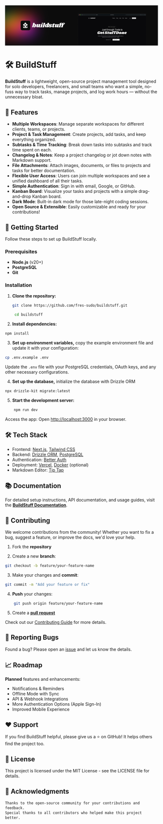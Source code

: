 ![Preview](public/buildstuff-thubnail.png)

# 🛠️ BuildStuff

**BuildStuff** is a lightweight, open-source project management tool designed for solo developers, freelancers, and small teams who want a simple, no-fuss way to track tasks, manage projects, and log work hours — without the unnecessary bloat.

## 🌟 Features

- **Multiple Workspaces**: Manage separate workspaces for different clients, teams, or projects.
- **Project & Task Management**: Create projects, add tasks, and keep everything organized.
- **Subtasks & Time Tracking**: Break down tasks into subtasks and track time spent on each.
- **Changelog & Notes**: Keep a project changelog or jot down notes with Markdown support.
- **File Attachments**: Attach images, documents, or files to projects and tasks for better documentation.
- **Flexible User Access**: Users can join multiple workspaces and see a unified dashboard of all their tasks.
- **Simple Authentication**: Sign in with email, Google, or GitHub.
- **Kanban Board**: Visualize your tasks and projects with a simple drag-and-drop Kanban board.
- **Dark Mode**: Built-in dark mode for those late-night coding sessions.
- **Open Source & Extensible**: Easily customizable and ready for your contributions!

## 🚀 Getting Started

Follow these steps to set up BuildStuff locally.

### Prerequisites

- **Node.js** (v20+)
- **PostgreSQL**
- **Git**

### Installation

1. **Clone the repository:**

   ```bash
   git clone https://github.com/fres-sudo/buildstuff.git
   ```

   ```bash
    cd buildstuff
   ```

2. **Install dependencies:**

```bash
npm install
```

3. **Set up environment variables,** copy the example environment file and update it with your configuration:

```bash
cp .env.example .env
```

Update the `.env` file with your PostgreSQL credentials, OAuth keys, and any other necessary configurations.

4. **Set up the database,** initialize the database with Drizzle ORM

```bash
npx drizzle-kit migrate:latest
```

5. **Start the development server:**

```bash
    npm run dev
```

Access the app: Open [http://localhost:3000](http://localhost:3000) in your browser.

## 🛠️ Tech Stack

- Frontend: [Next.js](https://nextjs.org/), [Tailwind CSS](https://tailwindcss.com/)
- Backend: [Drizzle ORM](https://orm.drizzle.team/), [PostgreSQL](https://www.postgresql.org/)
- Authentication: [Better Auth](https://www.better-auth.com/)
- Deployment: [Vercel](https://vercel.com/), [Docker](https://www.docker.com/) (optional)
- Markdown Editor: [Tip Tap](https://tiptap.dev/product/editor)

## 📚 Documentation

For detailed setup instructions, API documentation, and usage guides, visit the [**BuildStuff Documentation**]().

## 🤝 Contributing

We welcome contributions from the community! Whether you want to fix a bug, suggest a feature, or improve the docs, we'd love your help.

1. Fork the **repository**

2. Create a new **branch**:

```bash
git checkout -b feature/your-feature-name
```

3. Make your changes and **commit**:

```bash
git commit -m "Add your feature or fix"
```

4. **Push** your changes:

```bash
    git push origin feature/your-feature-name
```

5. Create a [**pull request**](https://github.com/fres-sudo/buildstuff/pulls)

Check out our [Contributing Guide](https://github.com/fres-sudo/buildstuff/blob/main/CONTRIBUTE.md) for more details.

## 🐛 Reporting Bugs

Found a bug? Please open an [issue](https://github.com/fres-sudo/buildstuff/actions/new) and let us know the details.

## 📈 Roadmap

**Planned** features and enhancements:

- Notifications & Reminders
- Offline Mode with Sync
- API & Webhook Integrations
- More Authentication Options (Apple Sign-In)
- Improved Mobile Experience

## ❤️ Support

If you find BuildStuff helpful, please give us a ⭐ on GitHub! It helps others find the project too.

## 📝 License

This project is licensed under the MIT License - see the LICENSE file for details.

## 🙌 Acknowledgments

    Thanks to the open-source community for your contributions and feedback.
    Special thanks to all contributors who helped make this project better.
